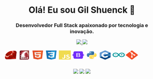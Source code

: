 <h1 align="center">Olá! Eu sou Gil Shuenck 👋</h1>
<h3 align="center">Desenvolvedor Full Stack apaixonado por tecnologia e inovação.</h3>

<div align="center">
  <a href="https://github.com/gshuenck">
    <img height="180em" src="https://github-readme-stats.vercel.app/api?username=gshuenck&show_icons=true&theme=dark&include_all_commits=true&count_private=true"/>
    <img height="180em" src="https://github-readme-stats.vercel.app/api/top-langs/?username=gshuenck&layout=compact&langs_count=7&theme=dark"/>
  </a>
</div>

<div style="display: inline_block"><br>
  <img align="center" alt="Gil-Ruby" height="30" width="40" src="https://raw.githubusercontent.com/devicons/devicon/master/icons/ruby/ruby-original.svg">
  <img align="center" alt="Gil-Rails" height="30" width="40" src="https://raw.githubusercontent.com/devicons/devicon/master/icons/rails/rails-original-wordmark.svg">
  <img align="center" alt="Gil-HTML" height="30" width="40" src="https://raw.githubusercontent.com/devicons/devicon/master/icons/html5/html5-original.svg">
  <img align="center" alt="Gil-CSS" height="30" width="40" src="https://raw.githubusercontent.com/devicons/devicon/master/icons/css3/css3-original.svg">
  <img align="center" alt="Gil-Js" height="30" width="40" src="https://raw.githubusercontent.com/devicons/devicon/master/icons/javascript/javascript-plain.svg">
  <img align="center" alt="Gil-Bootstrap" height="30" width="40" src="https://raw.githubusercontent.com/devicons/devicon/master/icons/bootstrap/bootstrap-plain.svg">
  <img align="center" alt="Gil-Python" height="30" width="40" src="https://raw.githubusercontent.com/devicons/devicon/master/icons/python/python-original.svg">
  <img align="center" alt="Gil-C++" height="30" width="40" src="https://raw.githubusercontent.com/devicons/devicon/master/icons/cplusplus/cplusplus-original.svg">
  <img align="center" alt="Gil-Arduino" height="30" width="40" src="https://raw.githubusercontent.com/devicons/devicon/master/icons/arduino/arduino-original.svg">
  <img align="center" alt="Gil-Git" height="30" width="40" src="https://raw.githubusercontent.com/devicons/devicon/master/icons/git/git-original.svg">
</div>

##

<div align="center">
  <a href="https://www.instagram.com/gshuenck/" target="_blank"><img src="https://img.shields.io/badge/-Instagram-%23E4405F?style=for-the-badge&logo=instagram&logoColor=white" target="_blank"></a>
  <a href="https://www.linkedin.com/in/gshuenck/" target="_blank"><img src="https://img.shields.io/badge/-LinkedIn-%230077B5?style=for-the-badge&logo=linkedin&logoColor=white" target="_blank"></a>
  <a href="mailto:gilshuenck@gmail.com"><img src="https://img.shields.io/badge/-Gmail-%23333?style=for-the-badge&logo=gmail&logoColor=white" target="_blank"></a>
</div>
